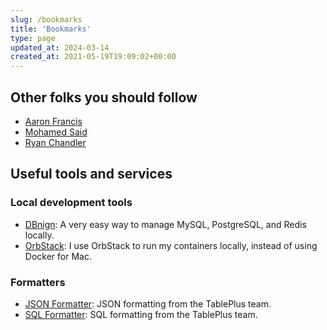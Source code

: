 ```yaml
---
slug: /bookmarks
title: 'Bookmarks'
type: page
updated_at: 2024-03-14
created_at: 2021-05-19T19:09:02+00:00
---
```


## Other folks you should follow

- [Aaron Francis](https://aaronfrancis.com/)
- [Mohamed Said](https://themsaid.com/)
- [Ryan Chandler](https://ryangjchandler.co.uk/)

## Useful tools and services

### Local development tools

- [DBnign](https://dbngin.com/): A very easy way to manage MySQL, PostgreSQL, and Redis locally.
- [OrbStack](https://orbstack.dev/): I use OrbStack to run my containers locally, instead of using Docker for Mac. 

### Formatters

- [JSON Formatter](https://tableplus.com/json): JSON formatting from the TablePlus team.
- [SQL Formatter](https://tableplus.com/sql): SQL formatting from the TablePlus team.
